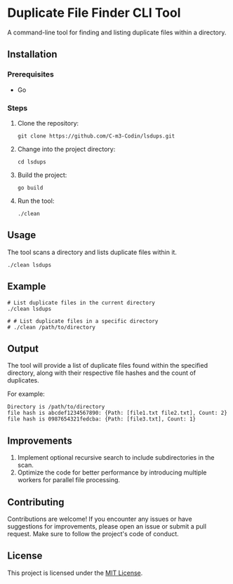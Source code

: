 # Duplicate File Finder CLI Tool

A command-line tool for finding and listing duplicate files within a directory.

## Installation

### Prerequisites

- Go 

### Steps

1. Clone the repository:

   ```shell
   git clone https://github.com/C-m3-Codin/lsdups.git
   ```

2. Change into the project directory:

   ```shell
   cd lsdups
   ```

3. Build the project:

   ```shell
   go build
   ```

4. Run the tool:

   ```shell
   ./clean
   ```

## Usage

The tool scans a directory and lists duplicate files within it.

```shell
./clean lsdups
```

<!-- Replace `[directory]` with the path to the directory you want to scan. If no directory is provided, the current directory will be scanned by default. -->

## Example

```shell
# List duplicate files in the current directory
./clean lsdups

# # List duplicate files in a specific directory
# ./clean /path/to/directory
```

## Output

The tool will provide a list of duplicate files found within the specified directory, along with their respective file hashes and the count of duplicates.

For example:

```shell
Directory is /path/to/directory
file hash is abcdef1234567890: {Path: [file1.txt file2.txt], Count: 2}
file hash is 0987654321fedcba: {Path: [file3.txt], Count: 1}
```

## Improvements

1. Implement optional recursive search to include subdirectories in the scan.
2. Optimize the code for better performance by introducing multiple workers for parallel file processing.


## Contributing

Contributions are welcome! If you encounter any issues or have suggestions for improvements, please open an issue or submit a pull request. Make sure to follow the project's code of conduct.

## License

This project is licensed under the [MIT License](LICENSE).

